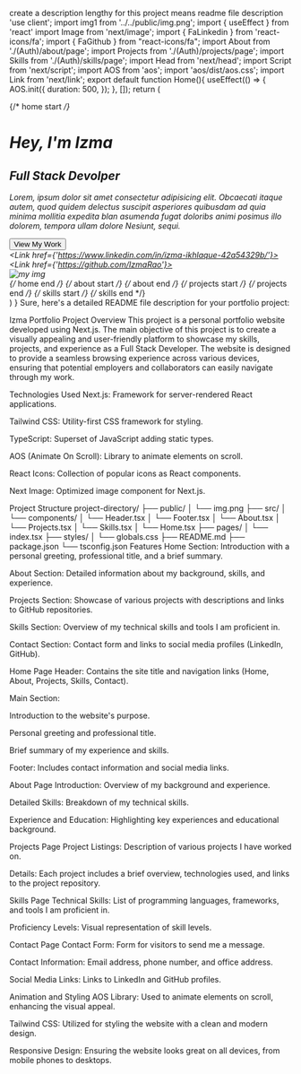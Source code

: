 create a description lengthy for this project means readme file description 'use client'; import img1 from '../../public/img.png'; import { useEffect } from 'react' import Image from 'next/image'; import { FaLinkedin } from 'react-icons/fa'; import { FaGithub } from "react-icons/fa"; import About from './(Auth)/about/page'; import Projects from './(Auth)/projects/page'; import Skills from './(Auth)/skills/page'; import Head from 'next/head'; import Script from 'next/script'; import AOS from 'aos'; import 'aos/dist/aos.css'; import Link from 'next/link'; export default function Home(){ useEffect(() => { AOS.init({ duration: 500, }); }, []); return ( <div> <Head> <title>Izma Portfolio</title> <link rel="stylesheet" href="https://unpkg.com/aos@next/dist/aos.css" /> </Head> {/* home start */} <div className="home-div" data-aos="fade-up"> <div className="div-home-content"> <h1 data-aos="fade-up">Hey, I'm <span className='home-myname'>Izma</span> </h1> <h2 data-aos="fade-up">Full Stack Devolper</h2> <p data-aos="fade-up">Lorem, ipsum dolor sit amet consectetur adipisicing elit. Obcaecati itaque autem, quod quidem delectus suscipit asperiores quibusdam ad quia minima mollitia expedita blan asumenda fugat doloribs animi posimus illo dolorem, tempora ullam dolore Nesiunt, sequi.</p> <div data-aos="fade-up"> <div> <button className='home-btn'>View My Work</button> </div> <div> <Link href={'https://www.linkedin.com/in/izma-ikhlaque-42a54329b/'}> <FaLinkedin className='home-icon-linkedin' size={22} color='#c7b1e0'/> </Link> <Link href={'https://github.com/IzmaRao'}> <FaGithub className='home-icon-linkedin' size={22} color='#c7b1e0'/> </Link> </div> </div> </div> <div className='div-home-img'> <Image data-aos="fade-up" className='home-my-img' alt="my img" src={img1} height={320} width={290} /> </div> </div> {/* home end */} {/* about start */} <About/> {/* about end */} {/* projects start */} <Projects/> {/* projects end */} {/* skills start */} <Skills/> {/* skills end */} <Script id='scri1' src="https://unpkg.com/aos@next/dist/aos.css"></Script> <Script id='scri2'>AOS.init()</Script> </div> ) }
Sure, here's a detailed README file description for your portfolio project:

Izma Portfolio
Project Overview
This project is a personal portfolio website developed using Next.js. The main objective of this project is to create a visually appealing and user-friendly platform to showcase my skills, projects, and experience as a Full Stack Developer. The website is designed to provide a seamless browsing experience across various devices, ensuring that potential employers and collaborators can easily navigate through my work.

Technologies Used
Next.js: Framework for server-rendered React applications.

Tailwind CSS: Utility-first CSS framework for styling.

TypeScript: Superset of JavaScript adding static types.

AOS (Animate On Scroll): Library to animate elements on scroll.

React Icons: Collection of popular icons as React components.

Next Image: Optimized image component for Next.js.

Project Structure
project-directory/
├── public/
│   └── img.png
├── src/
│   └── components/
│       └── Header.tsx
│       └── Footer.tsx
│       └── About.tsx
│       └── Projects.tsx
│       └── Skills.tsx
│       └── Home.tsx
├── pages/
│   └── index.tsx
├── styles/
│   └── globals.css
├── README.md
├── package.json
└── tsconfig.json
Features
Home Section: Introduction with a personal greeting, professional title, and a brief summary.

About Section: Detailed information about my background, skills, and experience.

Projects Section: Showcase of various projects with descriptions and links to GitHub repositories.

Skills Section: Overview of my technical skills and tools I am proficient in.

Contact Section: Contact form and links to social media profiles (LinkedIn, GitHub).

Home Page
Header: Contains the site title and navigation links (Home, About, Projects, Skills, Contact).

Main Section:

Introduction to the website's purpose.

Personal greeting and professional title.

Brief summary of my experience and skills.

Footer: Includes contact information and social media links.

About Page
Introduction: Overview of my background and experience.

Detailed Skills: Breakdown of my technical skills.

Experience and Education: Highlighting key experiences and educational background.

Projects Page
Project Listings: Description of various projects I have worked on.

Details: Each project includes a brief overview, technologies used, and links to the project repository.

Skills Page
Technical Skills: List of programming languages, frameworks, and tools I am proficient in.

Proficiency Levels: Visual representation of skill levels.

Contact Page
Contact Form: Form for visitors to send me a message.

Contact Information: Email address, phone number, and office address.

Social Media Links: Links to LinkedIn and GitHub profiles.

Animation and Styling
AOS Library: Used to animate elements on scroll, enhancing the visual appeal.

Tailwind CSS: Utilized for styling the website with a clean and modern design.

Responsive Design: Ensuring the website looks great on all devices, from mobile phones to desktops.